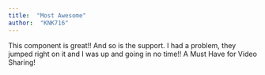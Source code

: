 ```yaml
---
title:  "Most Awesome"
author:  "KNK716"
---
```

This component is great!! And so is the support. I had a problem, they jumped right on it and I was up and going in no time!! A Must Have for Video Sharing!


